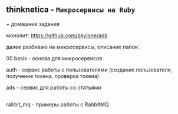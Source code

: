 ## thinknetica - `Микросервисы на Ruby`
\+ домашние задания

монолит: https://github.com/psylone/ads

далее разбиваю на микросервисы, описание папок:

00.basis - основа для микросервисов

auth - сервис работы с пользователями (создание пользователя, получение токена, проверка токена)

ads - сервис для работы со статьями

##

rabbit_mq - примеры работы с RabbitMQ